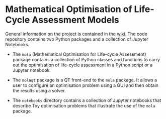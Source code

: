 # Mathematical Optimisation of Life-Cycle Assessment Models

General information on the project is contained in the 
[wiki](https://github.com/paulemms/LCA/wiki). The code repository contains two Python
packages and a collection of Jupyter Notebooks.

* The `mola` (Mathematical Optimisation for Life-cycle Assessment) package
contains a collection of Python classes and functions to carry out the optimisation
of life-cycle assessment in a Python script or a Jupyter notebook.

* The `molaqt` package is a QT front-end to the `mola` package. It allows
a user to configure an optimisation problem using a GUI and
then obtain the results using a solver.

* The `notebooks` directory contains a collection of Jupyter notebooks that describe
Toy optimisation problems that illustrate the use of the `mola` package.
 
 
 